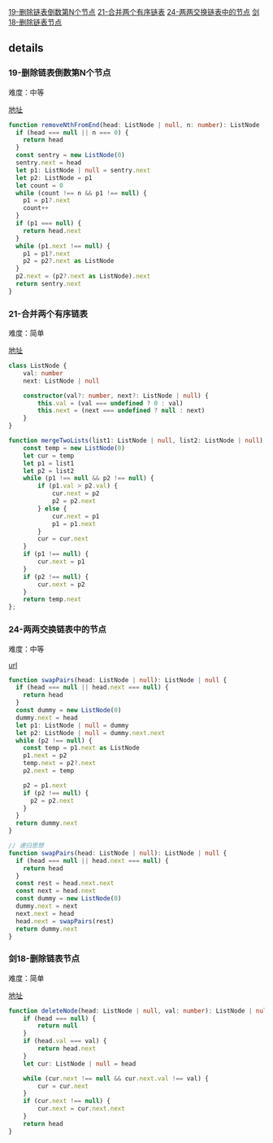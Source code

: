 [19-删除链表倒数第N个节点](#19-删除链表倒数第N个节点)
[21-合并两个有序链表](#21-合并两个有序链表)
[24-两两交换链表中的节点](#24-两两交换链表中的节点)
[剑18-删除链表节点](#剑18-删除链表节点)

## details

### 19-删除链表倒数第N个节点

难度：中等

[地址](https://leetcode.cn/problems/remove-nth-node-from-end-of-list/)

```ts
function removeNthFromEnd(head: ListNode | null, n: number): ListNode | null {
  if (head === null || n === 0) {
    return head
  }
  const sentry = new ListNode(0)
  sentry.next = head
  let p1: ListNode | null = sentry.next
  let p2: ListNode = p1
  let count = 0
  while (count !== n && p1 !== null) {
    p1 = p1?.next
    count++
  }
  if (p1 === null) {
    return head.next
  }
  while (p1.next !== null) {
    p1 = p1?.next
    p2 = p2?.next as ListNode
  }
  p2.next = (p2?.next as ListNode).next
  return sentry.next
}
```

### 21-合并两个有序链表

难度：简单

[地址](https://leetcode.cn/problems/merge-two-sorted-lists/)

```ts
class ListNode {
    val: number
    next: ListNode | null

    constructor(val?: number, next?: ListNode | null) {
        this.val = (val === undefined ? 0 : val)
        this.next = (next === undefined ? null : next)
    }
}

function mergeTwoLists(list1: ListNode | null, list2: ListNode | null): ListNode | null {
    const temp = new ListNode(0)
    let cur = temp
    let p1 = list1
    let p2 = list2
    while (p1 !== null && p2 !== null) {
        if (p1.val > p2.val) {
            cur.next = p2
            p2 = p2.next
        } else {
            cur.next = p1
            p1 = p1.next
        }
        cur = cur.next
    }
    if (p1 !== null) {
        cur.next = p1
    }
    if (p2 !== null) {
        cur.next = p2
    }
    return temp.next
};
```

### 24-两两交换链表中的节点

难度：中等

[url](https://leetcode.cn/problems/swap-nodes-in-pairs/)

```ts
function swapPairs(head: ListNode | null): ListNode | null {
  if (head === null || head.next === null) {
    return head
  }
  const dummy = new ListNode(0)
  dummy.next = head
  let p1: ListNode | null = dummy
  let p2: ListNode | null = dummy.next.next
  while (p2 !== null) {
    const temp = p1.next as ListNode
    p1.next = p2
    temp.next = p2?.next
    p2.next = temp

    p2 = p1.next
    if (p2 !== null) {
      p2 = p2.next
    }
  }
  return dummy.next
}

// 递归思想
function swapPairs(head: ListNode | null): ListNode | null {
  if (head === null || head.next === null) {
    return head
  }
  const rest = head.next.next
  const next = head.next
  const dummy = new ListNode(0)
  dummy.next = next
  next.next = head
  head.next = swapPairs(rest)
  return dummy.next
}
```

### 剑18-删除链表节点

难度：简单

[地址](https://leetcode.cn/problems/shan-chu-lian-biao-de-jie-dian-lcof/)

```ts
function deleteNode(head: ListNode | null, val: number): ListNode | null {
    if (head === null) {
        return null
    }
    if (head.val === val) {
        return head.next
    }
    let cur: ListNode | null = head

    while (cur.next !== null && cur.next.val !== val) {
        cur = cur.next
    }
    if (cur.next !== null) {
        cur.next = cur.next.next
    }
    return head
}
```